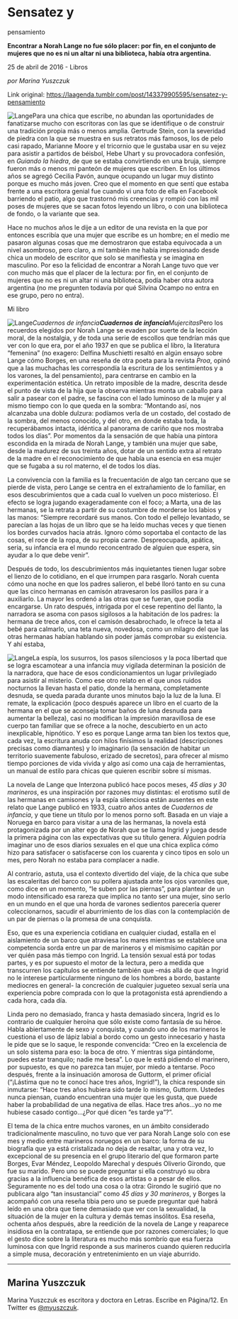 # Sensatez y
pensamiento

**Encontrar a Norah Lange no fue sólo placer: por fin, en el
conjunto de mujeres que no es ni un altar ni una biblioteca, había otra argentina.**

25 de abril de 2016 - Libros

_por Marina Yuszczuk_

Link original: https://laagenda.tumblr.com/post/143379905595/sensatez-y-pensamiento

![Lange](https://64.media.tumblr.com/d208b395081970b5e186a844c7f10462/tumblr_inline_pjzvjwVMUB1t6q87u_500.jpg)Para una chica que
escribe, no abundan las oportunidades de fanatizarse mucho con
escritoras con las que se identifique o de construir una tradición
propia más o menos amplia. Gertrude Stein, con la severidad de
piedra con la que se muestra en sus retratos más famosos, los de
pelo casi rapado, Marianne Moore y el tricornio que le gustaba usar
en su vejez para asistir a partidos de béisbol, Hebe Uhart y su
provocadora confesión, en *Guiando la hiedra*, de que se estaba
convirtiendo en una bruja, siempre fueron más o menos mi panteón de
mujeres que escriben. En los últimos años se agregó Cecilia Pavón,
aunque ocupando un lugar muy distinto porque es mucho más joven.
Creo que el momento en que sentí que estaba frente a una escritora
genial fue cuando vi una foto de ella en Facebook barriendo el patio,
algo que trastornó mis creencias y rompió con las mil poses de
mujeres que se sacan fotos leyendo un libro, o con una biblioteca de
fondo, o la variante que sea.

Hace no muchos años
le dije a un editor de una revista en la que por entonces escribía
que una mujer que escribe es un hombre; en el medio me pasaron
algunas cosas que me demostraron que estaba equivocada a un nivel
asombroso, pero claro, a mí también me había impresionado desde
chica un modelo de escritor que solo se manifiesta y se imagina en
masculino. Por eso la felicidad de encontrar a Norah Lange tuvo que
ver con mucho más que el placer de la lectura: por fin, en el
conjunto de mujeres que no es ni un altar ni una biblioteca, podía
haber otra autora argentina (no me pregunten todavía por qué
Silvina Ocampo no entra en ese grupo, pero no entra).

Mi libro 

![Lange](https://64.media.tumblr.com/62fac56055af6621d80d9a802ed87142/tumblr_inline_pjzvjx0Rw11t6q87u_250.jpg)*Cuadernos de infancia**Cuadernos de infancia**Mujercitas*Pero los recuerdos
elegidos por Norah Lange se evaden por suerte de la lección moral,
de la nostalgia, y de toda una serie de escollos que tendrían más
que ver con lo que era, por el año 1937 en que se publica el libro,
la literatura “femenina” (no exagero: Delfina Muschietti resaltó
en algún ensayo sobre Lange cómo Borges, en una reseña de otra
poeta para la revista *Proa*, opinó que a las muchachas les
correspondía la escritura de los sentimientos y a los varones, la
del pensamiento), para centrarse en cambio en la experimentación
estética. Un retrato imposible de la madre, descrita desde el punto
de vista de la hija que la observa mientras monta un caballo para
salir a pasear con el padre, se fascina con el lado luminoso de la
mujer y al mismo tiempo con lo que queda en la sombra: “Montando
así, nos alcanzaba una doble dulzura: podíamos verla de un costado,
del costado de la sombra, del menos conocido, y del otro, en donde
estaba toda, la recuperábamos intacta, idéntica al panorama de
cariño que nos mostraba todos los días”. Por momentos da la
sensación de que había una pintora escondida en la mirada de Norah
Lange, y también una mujer que sabe, desde la madurez de sus treinta
años, dotar de un sentido extra al retrato de la madre en el
reconocimiento de que había una esencia en esa mujer que se fugaba a
su rol materno, el de todos los días.

La convivencia con
la familia es la frecuentación de algo tan cercano que se pierde de
vista, pero Lange se centra en el extrañamiento de lo familiar, en
esos descubrimientos que a cada cual lo vuelven un poco misterioso.
El efecto se logra jugando exageradamente con el foco; a Marta, una
de las hermanas, se la retrata a partir de su costumbre de morderse
los labios y las manos: “Siempre recordaré sus manos. Con todo el
pellejo levantado, se parecían a las hojas de un libro que se ha
leído muchas veces y que tienen los bordes curvados hacia atrás.
Ignoro cómo soportaba el contacto de las cosas, el roce de la ropa,
de su propia carne. Despreocupada, apática, seria, su infancia era
el mundo reconcentrado de alguien que espera, sin ayudar a lo que
debe venir”. 


Después de todo,
los descubrimientos más inquietantes tienen lugar sobre el lienzo de
lo cotidiano, en el que irrumpen para rasgarlo. Norah cuenta cómo
una noche en que los padres salieron, el bebé lloró tanto en su
cuna que las cinco hermanas en camisón atravesaron los pasillos para
ir a auxiliarlo. La mayor les ordenó a las otras que se fueran, que
podía encargarse. Un rato después, intrigada por el cese repentino
del llanto, la narradora se asoma con pasos sigilosos a la habitación
de los padres: la hermana de trece años, con el camisón
desabrochado, le ofrece la teta al bebé para calmarlo, una teta
nueva, novedosa, como un milagro del que las otras hermanas habían
hablando sin poder jamás comprobar su existencia. Y ahí estaba,


![Lange](https://64.media.tumblr.com/b16be0458ac613299385cbbb7820b5d3/tumblr_inline_pjzvjxD1Zl1t6q87u_250.jpg)La espía, los
susurros, los pasos silenciosos y la poca libertad que se logra
escamotear a una infancia muy vigilada determinan la posición de la
narradora, que hace de esos condicionamientos un lugar privilegiado
para asistir al misterio. Como ese otro relato en el que unos ruidos
nocturnos la llevan hasta el patio, donde la hermana, completamente
desnuda, se queda parada durante unos minutos bajo la luz de la luna.
El remate, la explicación (poco después aparece un libro en el
cuarto de la hermana en el que se aconseja tomar baños de luna
desnuda para aumentar la belleza), casi no modifican la impresión
maravillosa de ese cuerpo tan familiar que se ofrece a la noche,
descubierto en un acto inexplicable, hipnótico. Y eso es porque
Lange arma tan bien los textos que, cada vez, la escritura anuda con
hilos finísimos la realidad (descripciones precisas como diamantes)
y lo imaginario (la sensación de habitar un territorio suavemente
fabuloso, erizado de secretos), para ofrecer al mismo tiempo
porciones de vida vivida y algo así como una caja de herramientas,
un manual de estilo para chicas que quieren escribir sobre sí
mismas.

La novela de Lange
que Interzona publicó hace pocos meses, *45 días y 30 marineros*,
es una inspiración por razones muy distintas: el erotismo sutil de
las hermanas en camisones y la espía silenciosa están ausentes en
este relato que Lange publicó en 1933, cuatro años antes de
*Cuadernos de infancia*, y que tiene un título por lo menos
porno soft. Basada en un viaje a Noruega en barco para visitar a una
de las hermanas, la novela está protagonizada por un alter ego de
Norah que se llama Ingrid y juega desde la primera página con las
expectativas que su título genera. Alguien podría imaginar uno de
esos diarios sexuales en el que una chica explica cómo hizo para
satisfacer o satisfacerse con los cuarenta y cinco tipos en solo un
mes, pero Norah no estaba para complacer a nadie. 


Al contrario,
astuta, usa el contexto divertido del viaje, de la chica que sube las
escaleritas del barco con su pollera ajustada ante los ojos varoniles
que, como dice en un momento, “le suben por las piernas”, para
plantear de un modo intensificado esa rareza que implica no tanto ser
una mujer, sino serlo en un mundo en el que una horda de varones
sedientos parecería querer coleccionarnos, sacudir el aburrimiento
de los días con la contemplación de un par de piernas o la promesa
de una conquista.

Eso, que es una
experiencia cotidiana en cualquier ciudad, estalla en el aislamiento
de un barco que atraviesa los mares mientras se establece una
competencia sorda entre un par de marineros y el mismísimo capitán
por ver quién pasa más tiempo con Ingrid. La tensión sexual está
por todas partes, y es por supuesto el motor de la lectura, pero a
medida que transcurren los capítulos se entiende también que –más
allá de que a Ingrid no le interese particularmente ninguno de los
hombres a bordo, bastante mediocres en general- la concreción de
cualquier jugueteo sexual sería una experiencia pobre comprada con
lo que la protagonista está aprendiendo a cada hora, cada día.

Linda pero no
demasiado, franca y hasta demasiado sincera, Ingrid es lo contrario
de cualquier heroína que sólo existe como fantasía de su héroe.
Habla abiertamente de sexo y conquista, y cuando uno de los marineros
le cuestiona el uso de lápiz labial a bordo como un gesto
innecesario y hasta le pide que se lo saque, le responde convencida:
“Creo en la excelencia de un solo sistema para eso: la boca de
otro. Y mientras siga pintándome, puedes estar tranquilo; nadie me
besa”. Lo que le está pidiendo el marinero, por supuesto, es que
no parezca tan mujer, por miedo a tentarse. Poco después, frente a
la insinuación amorosa de Guttorm, el primer oficial (“¡Lástima
que no te conocí hace tres años, Ingrid!”), la chica responde sin
inmutarse: “Hace tres años hubiera sido tarde lo mismo, Guttorm.
Ustedes nunca piensan, cuando encuentran una mujer que les gusta, que
puede haber la probabilidad de una negativa de ellas. Hace tres
años…yo no me hubiese casado contigo…¿Por qué dicen “es
tarde ya”?”.

El tema de la chica
entre muchos varones, en un ámbito considerado tradicionalmente
masculino, no tuvo que ver para Norah Lange solo con ese mes y medio
entre marineros noruegos en un barco: la forma de su biografía que
ya está cristalizada no deja de resaltar, una y otra vez, lo
excepcional de su presencia en el grupo literario del que formaron
parte Borges, Evar Méndez, Leopoldo Marechal y después Oliverio
Girondo, que fue su marido. Pero uno se puede preguntar si ella
construyó su obra gracias a la influencia benéfica de esos artistas
o a pesar de ellos. Seguramente no es del todo una cosa o la otra:
Girondo le sugirió que no publicara algo “tan insustancial” como
*45 días y 30 marineros*, y Borges la acompañó con una reseña
tibia pero uno se puede preguntar qué habrá leído en una obra que
tiene demasiado que ver con la sexualidad, la situación de la mujer
en la cultura y demás temas insólitos. Esa reseña, ochenta años
después, abre la reedición de la novela de Lange y reaparece
insidiosa en la contratapa, se entiende que por razones comerciales;
lo que el gesto dice sobre la literatura es mucho más sombrío que
esa fuerza luminosa con que Ingrid responde a sus marineros cuando
quieren reducirla a simple musa, decoración y entretenimiento en un
viaje aburrido.



---

 Marina Yuszczuk
----------------

 Marina Yuszczuk es escritora y doctora en Letras. Escribe en Página/12. En Twitter es [@myuszczuk](https://twitter.com/myuszczuk).

